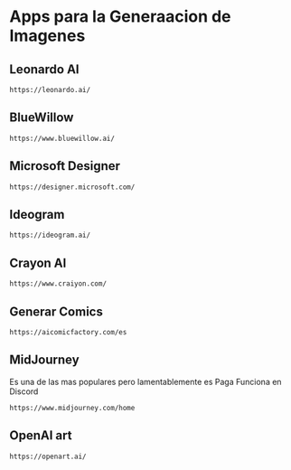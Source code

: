 
# Apps para la Generaacion de Imagenes

## Leonardo AI

    https://leonardo.ai/

## BlueWillow

    https://www.bluewillow.ai/

## Microsoft Designer

    https://designer.microsoft.com/


## Ideogram

    https://ideogram.ai/

## Crayon AI

    https://www.craiyon.com/

## Generar Comics

    https://aicomicfactory.com/es

## MidJourney

Es una de las mas populares pero lamentablemente es Paga
Funciona en Discord

    https://www.midjourney.com/home

## OpenAI art

    https://openart.ai/
    
